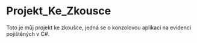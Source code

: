 # Projekt_Ke_Zkousce
Toto je můj projekt ke zkoušce, jedná se o konzolovou aplikaci na evidenci pojištěných v C#.
